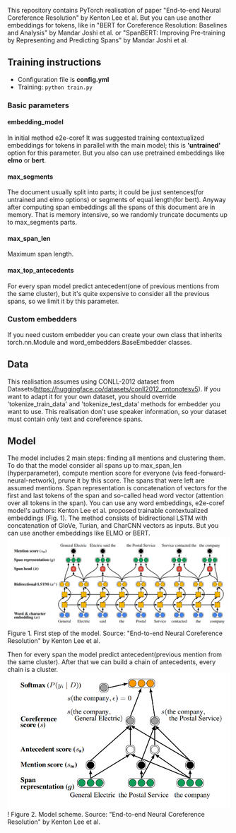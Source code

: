This repository contains PyTorch realisation of paper 
"End-to-end Neural Coreference Resolution"
by Kenton Lee et al. But you can use another embeddings for
tokens, like in "BERT for Coreference Resolution: Baselines
and Analysis" by Mandar Joshi et al. or "SpanBERT: 
Improving Pre-training by Representing and Predicting 
Spans" by Mandar Joshi et al. 

## Training instructions
<ul>
<li>Configuration file is <strong>config.yml</strong></li>
<li>Training: <code>python train.py</code></li>
</ul>

### Basic parameters
#### embedding_model
In initial method e2e-coref It was suggested training contextualized
embeddings for tokens in parallel with the main model; 
this is <strong>'untrained'</strong> option for this parameter. 
But you also can use pretrained embeddings like <strong>elmo</strong>
or <strong>bert</strong>.

#### max_segments
The document usually split into parts; it could be just
sentences(for untrained and elmo options) or segments of 
equal length(for bert). Anyway after computing span embeddings
all the spans of this document are in memory. That is memory
intensive, so we randomly truncate documents up to max_segments parts. 

#### max_span_len
Maximum span length.

#### max_top_antecedents
For every span model predict antecedent(one of previous mentions
from the same cluster), but it's quite expensive to consider
all the previous spans, so we limit it by this parameter.

### Custom embedders
If you need custom embedder you can create your own class
that inherits torch.nn.Module and word_embedders.BaseEmbedder
classes.

## Data
This realisation assumes using CONLL-2012 dataset from 
Datasets(https://huggingface.co/datasets/conll2012_ontonotesv5).
If you want to adapt it for your own dataset, you should
override 'tokenize_train_data' and 'tokenize_test_data' methods for embedder you want to use.
This realisation don't use speaker information, so your dataset
must contain only text and coreference spans.
## Model
The model includes 2 main steps: finding all mentions and clustering
them. To do that the model consider all spans up to max_span_len
(hyperparameter), compute mention score for everyone (via 
feed-forward-neural-network), prune it by this
score. The spans that were left are assumed mentions. Span representation is concatenation 
of vectors for the first and last tokens of the span and so-called head 
word vector (attention over all tokens in the span). You can use any word embeddings, e2e-coref model's
authors: Kenton Lee et al. proposed trainable contextualized embeddings (Fig. 1). The method consists of
bidirectional LSTM with concatenation of GloVe, Turian, and CharCNN vectors as inputs. But you can use another
embeddings like ELMO or BERT.
![img_1.png](images/img_1.png)
Figure 1. First step of the model. Source: "End-to-end Neural Coreference Resolution"
by Kenton Lee et al.


Then for every span the model predict antecedent(previous mention
from the same cluster). After that we can build a chain of
antecedents, every chain is a cluster.
![img.png](images/img.png)!
Figure 2. Model scheme. Source: "End-to-end Neural Coreference Resolution"
by Kenton Lee et al.




